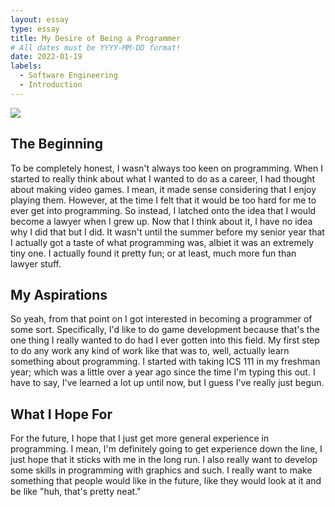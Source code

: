 ```yaml
---
layout: essay
type: essay
title: My Desire of Being a Programmer
# All dates must be YYYY-MM-DD format!
date: 2022-01-19
labels:
  - Software Engineering
  - Introduction
---
```

<img class="ui right floated image" src="{{ site.baseurl }}/images/Essay_Picture.png">

## The Beginning

To be completely honest, I wasn't always too keen on programming. When I started to really think about what I wanted to do as a career, I had thought about making video games. I mean, it made sense considering that I enjoy playing them. However, at the time I felt that it would be too hard for me to ever get into programming. So instead, I latched onto the idea that I would become a lawyer when I grew up. Now that I think about it, I have no idea why I did that but I did. It wasn't until the summer before my senior year that I actually got a taste of what programming was, albiet it was an extremely tiny one. I actually found it pretty fun; or at least, much more fun than lawyer stuff.

## My Aspirations

So yeah, from that point on I got interested in becoming a programmer of some sort. Specifically, I'd like to do game development because that's the one thing I really wanted to do had I ever gotten into this field. My first step to do any work any kind of work like that was to, well, actually learn something about programming. I started with taking ICS 111 in my freshman year; which was a little over a year ago since the time I'm typing this out. I have to say, I've learned a lot up until now, but I guess I've really just begun.

## What I Hope For

For the future, I hope that I just get more general experience in programming. I mean, I'm definitely going to get experience down the line, I just hope that it sticks with me in the long run. I also really want to develop some skills in programming with graphics and such. I really want to make something that people would like in the future, like they would look at it and be like "huh, that's pretty neat."

